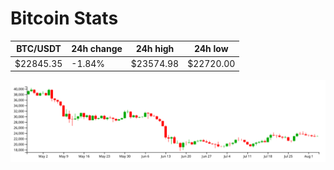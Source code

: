 # Bitcoin Stats

BTC/USDT|24h change|24h high|24h low|
|---|---|---|---|
|$22845.35|-1.84%|$23574.98|$22720.00|

<img src="./chart.svg">
